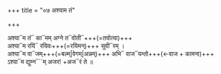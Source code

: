 +++
title = "०७ अश्याम तं"

+++

अश्या᳓म तं᳓ का᳓मम् अग्ने त᳓वोती᳓+++(=तवोत्या)+++  
अश्या᳓म रयिं᳓ रयिवः+++(=रयिमन्)+++ सुवी᳓रम् ।  
अश्या᳓म वा᳓जम्+++(=बल्म्|वेगम्|अन्नम्)+++ अभि᳓ वाज᳓यन्तो+++(←वाज + कामना)+++  
ऽश्या᳓म द्युम्न᳓``म् अजर! +अज᳓रं ते ॥
